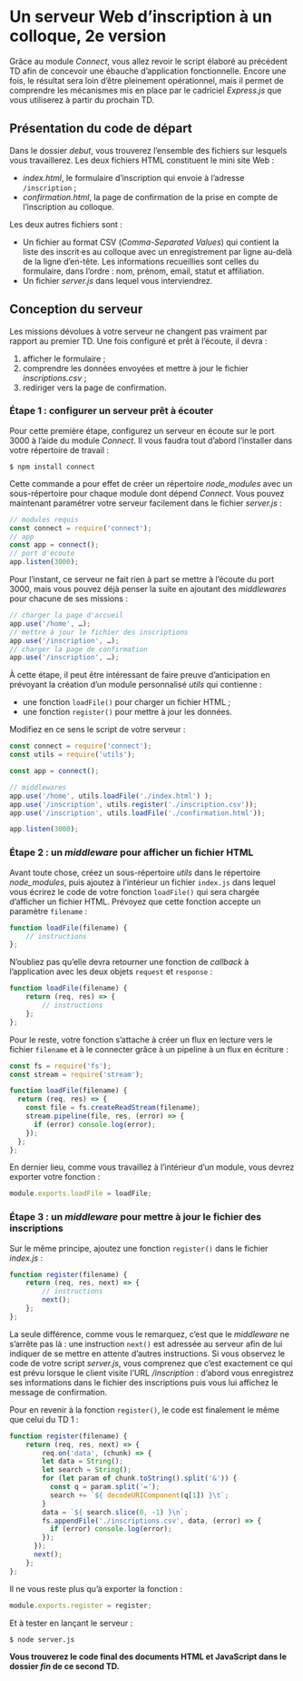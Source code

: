 # Un serveur Web d’inscription à un colloque, 2e version

Grâce au module *Connect*, vous allez revoir le script élaboré au précédent TD afin de concevoir une ébauche d’application fonctionnelle. Encore une fois, le résultat sera loin d’être pleinement opérationnel, mais il permet de comprendre les mécanismes mis en place par le cadriciel *Express.js* que vous utiliserez à partir du prochain TD.

## Présentation du code de départ

Dans le dossier *debut*, vous trouverez l’ensemble des fichiers sur lesquels vous travaillerez. Les deux fichiers HTML constituent le mini site Web :
- *index.html*, le formulaire d’inscription qui envoie à l’adresse `/inscription` ;
- *confirmation.html*, la page de confirmation de la prise en compte de l’inscription au colloque.

Les deux autres fichiers sont :
- Un fichier au format CSV (*Comma-Separated Values*) qui contient la liste des inscrit·es au colloque avec un enregistrement par ligne au-delà de la ligne d’en-tête. Les informations recueillies sont celles du formulaire, dans l’ordre : nom, prénom, email, statut et affiliation.
- Un fichier *server.js* dans lequel vous interviendrez.

## Conception du serveur

Les missions dévolues à votre serveur ne changent pas vraiment par rapport au premier TD. Une fois configuré et prêt à l’écoute, il devra :
1. afficher le formulaire ;
2. comprendre les données envoyées et mettre à jour le fichier *inscriptions.csv* ;
3. rediriger vers la page de confirmation.

### Étape 1 : configurer un serveur prêt à écouter

Pour cette première étape, configurez un serveur en écoute sur le port 3000 à l’aide du module *Connect*. Il vous faudra tout d’abord l’installer dans votre répertoire de travail :

```shell
$ npm install connect
```

Cette commande a pour effet de créer un répertoire *node_modules* avec un sous-répertoire pour chaque module dont dépend *Connect*. Vous pouvez maintenant paramétrer votre serveur facilement dans le fichier *server.js* :
```js
// modules requis
const connect = require('connect');
// app
const app = connect();
// port d'écoute
app.listen(3000);
```

Pour l’instant, ce serveur ne fait rien à part se mettre à l’écoute du port 3000, mais vous pouvez déjà penser la suite en ajoutant des *middlewares* pour chacune de ses missions :
```js
// charger la page d'accueil
app.use('/home', …);
// mettre à jour le fichier des inscriptions
app.use('/inscription', …);
// charger la page de confirmation
app.use('/inscription', …);
```

À cette étape, il peut être intéressant de faire preuve d’anticipation en prévoyant la création d’un module personnalisé *utils* qui contienne :
- une fonction `loadFile()` pour charger un fichier HTML ;
- une fonction `register()` pour mettre à jour les données.

Modifiez en ce sens le script de votre serveur :

```js
const connect = require('connect');
const utils = require('utils');

const app = connect();

// middlewares
app.use('/home', utils.loadFile('./index.html') );
app.use('/inscription', utils.register('./inscription.csv'));
app.use('/inscription', utils.loadFile('./confirmation.html'));

app.listen(3000);
```

### Étape 2 : un *middleware* pour afficher un fichier HTML

Avant toute chose, créez un sous-répertoire *utils* dans le répertoire *node_modules*, puis ajoutez à l’intérieur un fichier `index.js` dans lequel vous écrirez le code de votre fonction `loadFile()` qui sera chargée d’afficher un fichier HTML. Prévoyez que cette fonction accepte un paramètre `filename` :
```js
function loadFile(filename) {
    // instructions
};
```

N’oubliez pas qu’elle devra retourner une fonction de *callback* à l’application avec les deux objets `request` et `response` :
```js
function loadFile(filename) {
    return (req, res) => {
        // instructions
    };
};
```

Pour le reste, votre fonction s’attache à créer un flux en lecture vers le fichier `filename` et à le connecter grâce à un pipeline à un flux en écriture :
```js
const fs = require('fs');
const stream = require('stream');

function loadFile(filename) {
  return (req, res) => {
    const file = fs.createReadStream(filename);
    stream.pipeline(file, res, (error) => {
      if (error) console.log(error);
    });
  };
};
```

En dernier lieu, comme vous travaillez à l’intérieur d’un module, vous devrez exporter votre fonction :
```js
module.exports.loadFile = loadFile;
```

### Étape 3 : un *middleware* pour mettre à jour le fichier des inscriptions

Sur le même principe, ajoutez une fonction `register()` dans le fichier *index.js* :
```js
function register(filename) {
	return (req, res, next) => {
	    // instructions
	    next();
	};
};
```

La seule différence, comme vous le remarquez, c’est que le *middleware* ne s’arrête pas là : une instruction `next()` est adressée au serveur afin de lui indiquer de se mettre en attente d’autres instructions. Si vous observez le code de votre script *server.js*, vous comprenez que c’est exactement ce qui est prévu lorsque le client visite l’URL */inscription* : d’abord vous enregistrez ses informations dans le fichier des inscriptions puis vous lui affichez le message de confirmation.

Pour en revenir à la fonction `register()`, le code est finalement le même que celui du TD 1 :
```js
function register(filename) {
	return (req, res, next) => {
		req.on('data', (chunk) => {
	    let data = String();
	    let search = String();
	    for (let param of chunk.toString().split('&')) {
	      const q = param.split('=');
	      search += `${ decodeURIComponent(q[1]) }\t`;
	    }
	    data = `${ search.slice(0, -1) }\n`;
	    fs.appendFile('./inscriptions.csv', data, (error) => {
	      if (error) console.log(error);
	    });
	  });
	  next();
	};
};
```

Il ne vous reste plus qu’à exporter la fonction :
```js
module.exports.register = register;
```

Et à tester en lançant le serveur :
```shell
$ node server.js
```

**Vous trouverez le code final des documents HTML et JavaScript dans le dossier *fin* de ce second TD.**